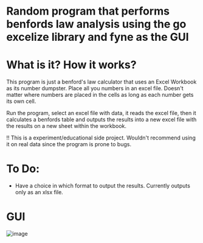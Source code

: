 # Random program that performs benfords law analysis using the go excelize library and fyne as the GUI

# What is it? How it works?
This program is just a benford's law calculator that uses an Excel Workbook as its number dumpster.
Place all you numbers in an excel file. Doesn't matter where numbers are placed in the cells as long as each number gets its own cell.

Run the program, select an excel file with data, it reads the excel file, then it calculates a benfords table and outputs the results into a new excel file with the results on a new sheet within the workbook.

!! This is a experiment/educational side project. Wouldn't recommend using it on real data since the program is prone to bugs.

# To Do:
- Have a choice in which format to output the results. Currently outputs only as an xlsx file.

# GUI
![image](https://user-images.githubusercontent.com/93850550/165642192-7971f879-4109-4066-b4f5-1ea98bcd8aa2.png)
